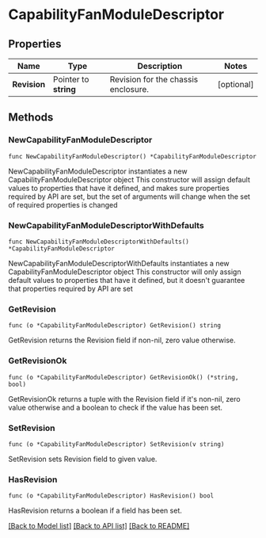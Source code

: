 # CapabilityFanModuleDescriptor

## Properties

Name | Type | Description | Notes
------------ | ------------- | ------------- | -------------
**Revision** | Pointer to **string** | Revision for the chassis enclosure. | [optional] 

## Methods

### NewCapabilityFanModuleDescriptor

`func NewCapabilityFanModuleDescriptor() *CapabilityFanModuleDescriptor`

NewCapabilityFanModuleDescriptor instantiates a new CapabilityFanModuleDescriptor object
This constructor will assign default values to properties that have it defined,
and makes sure properties required by API are set, but the set of arguments
will change when the set of required properties is changed

### NewCapabilityFanModuleDescriptorWithDefaults

`func NewCapabilityFanModuleDescriptorWithDefaults() *CapabilityFanModuleDescriptor`

NewCapabilityFanModuleDescriptorWithDefaults instantiates a new CapabilityFanModuleDescriptor object
This constructor will only assign default values to properties that have it defined,
but it doesn't guarantee that properties required by API are set

### GetRevision

`func (o *CapabilityFanModuleDescriptor) GetRevision() string`

GetRevision returns the Revision field if non-nil, zero value otherwise.

### GetRevisionOk

`func (o *CapabilityFanModuleDescriptor) GetRevisionOk() (*string, bool)`

GetRevisionOk returns a tuple with the Revision field if it's non-nil, zero value otherwise
and a boolean to check if the value has been set.

### SetRevision

`func (o *CapabilityFanModuleDescriptor) SetRevision(v string)`

SetRevision sets Revision field to given value.

### HasRevision

`func (o *CapabilityFanModuleDescriptor) HasRevision() bool`

HasRevision returns a boolean if a field has been set.


[[Back to Model list]](../README.md#documentation-for-models) [[Back to API list]](../README.md#documentation-for-api-endpoints) [[Back to README]](../README.md)


